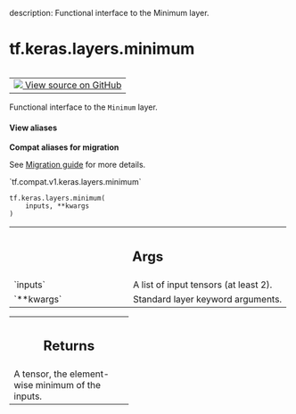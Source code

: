 description: Functional interface to the Minimum layer.

<div itemscope itemtype="http://developers.google.com/ReferenceObject">
<meta itemprop="name" content="tf.keras.layers.minimum" />
<meta itemprop="path" content="Stable" />
</div>

# tf.keras.layers.minimum

<!-- Insert buttons and diff -->

<table class="tfo-notebook-buttons tfo-api nocontent" align="left">
<td>
  <a target="_blank" href="https://github.com/keras-team/keras/tree/v2.7.0/keras/layers/merge.py#L919-L930">
    <img src="https://www.tensorflow.org/images/GitHub-Mark-32px.png" />
    View source on GitHub
  </a>
</td>
</table>



Functional interface to the `Minimum` layer.

<section class="expandable">
  <h4 class="showalways">View aliases</h4>
  <p>
<b>Compat aliases for migration</b>
<p>See
<a href="https://www.tensorflow.org/guide/migrate">Migration guide</a> for
more details.</p>
<p>`tf.compat.v1.keras.layers.minimum`</p>
</p>
</section>

<pre class="devsite-click-to-copy prettyprint lang-py tfo-signature-link">
<code>tf.keras.layers.minimum(
    inputs, **kwargs
)
</code></pre>



<!-- Placeholder for "Used in" -->


<!-- Tabular view -->
 <table class="responsive fixed orange">
<colgroup><col width="214px"><col></colgroup>
<tr><th colspan="2"><h2 class="add-link">Args</h2></th></tr>

<tr>
<td>
`inputs`
</td>
<td>
A list of input tensors (at least 2).
</td>
</tr><tr>
<td>
`**kwargs`
</td>
<td>
Standard layer keyword arguments.
</td>
</tr>
</table>



<!-- Tabular view -->
 <table class="responsive fixed orange">
<colgroup><col width="214px"><col></colgroup>
<tr><th colspan="2"><h2 class="add-link">Returns</h2></th></tr>
<tr class="alt">
<td colspan="2">
A tensor, the element-wise minimum of the inputs.
</td>
</tr>

</table>

